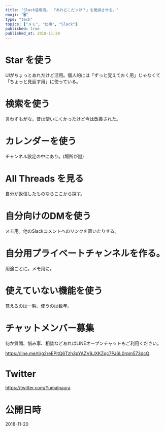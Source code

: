 ```yaml
---
title: "Slack活用術。 「あれどこだっけ？」を絶滅させる。"
emoji: "🖥"
type: "tech"
topics: ["メモ", "仕事", "Slack"]
published: true
published_at: 2018-11-20
---
```


# Star を使う

UIがちょっとあれだけど活用。個人的には「ずっと覚えておく用」じゃなくて「ちょっと見返す用」に使っている。

# 検索を使う

言わずもがな。昔は使いにくかったけど今は改善された。

# カレンダーを使う

チャンネル設定の中にあり。(場所が謎)

# All Threads を見る

自分が返信したものならここから探す。

# 自分向けのDMを使う

メモ用。他のSlackコメントへのリンクを置いたりする。

# 自分用プライベートチャンネルを作る。

用途ごとに。メモ用に。

# 使えていない機能を使う

覚えるのは一瞬。使うのは数年。








<!-- Update From Qiita API -->

# チャットメンバー募集


何か質問、悩み事、相談などあればLINEオープンチャットもご利用ください。

https://line.me/ti/g2/eEPltQ6Tzh3pYAZV8JXKZqc7PJ6L0rpm573dcQ





# Twitter


https://twitter.com/YumaInaura


<!-- Update From Qiita API -->



# 公開日時

2018-11-20
